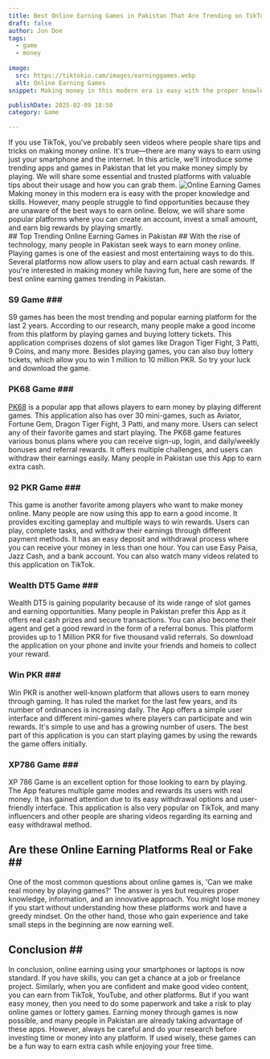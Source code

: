 ```yaml
---
title: Best Online Earning Games in Pakistan That Are Trending on TikTok
draft: false
author: Jon Doe 
tags:
  - game
  - money
  
image:
  src: https://tiktokio.cam/images/earninggames.webp
  alt: Online Earning Games
snippet: Making money in this modern era is easy with the proper knowledge and skills.

publishDate: 2025-02-09 18:50
category: Game

---
```


If you use TikTok, you've probably seen videos where people share tips and tricks on making money online. It's true—there are many ways to earn using just your smartphone and the internet. In this article, we'll introduce some trending apps and games in Pakistan that let you make money simply by playing. We will share some essential and trusted platforms with valuable tips about their usage and how you can grab them.
![Online Earning Games](https://tiktokio.cam/images/earninggames.webp "Online Earning Games")
Making money in this modern era is easy with the proper knowledge and skills. However, many people struggle to find opportunities because they are unaware of the best ways to earn online. Below, we will share some popular platforms where you can create an account, invest a small amount, and earn big rewards by playing smartly.  
​​## Top Trending Online Earning Games in Pakistan ​​##
With the rise of technology, many people in Pakistan seek ways to earn money online. Playing games is one of the easiest and most entertaining ways to do this. Several platforms now allow users to play and earn actual cash rewards. If you're interested in making money while having fun, here are some of the best online earning games trending in Pakistan.
### S9 Game ​​###
S9 games has been the most trending and popular earning platform for the last 2 years. According to our research, many people make a good income from this platform by playing games and buying lottery tickets. This application comprises dozens of slot games like Dragon Tiger Fight, 3 Patti, 9 Coins, and many more. Besides playing games, you can also buy lottery tickets, which allow you to win 1 million to 10 million PKR. So try your luck and download the game.
### PK68 Game ​​###
[PK68](https://pk68game.me/) is a popular app that allows players to earn money by playing different games. This application also has over 30 mini-games, such as Aviator, Fortune Gem, Dragon Tiger Fight, 3 Patti, and many more. Users can select any of their favorite games and start playing. The PK68 game features various bonus plans where you can receive sign-up, login, and daily/weekly bonuses and referral rewards. It offers multiple challenges, and users can withdraw their earnings easily. Many people in Pakistan use this App to earn extra cash.
### 92 PKR Game ​​###
This game is another favorite among players who want to make money online. Many people are now using this app to earn a good income. It provides exciting gameplay and multiple ways to win rewards. Users can play, complete tasks, and withdraw their earnings through different payment methods. It has an easy deposit and withdrawal process where you can receive your money in less than one hour. You can use Easy Paisa, Jazz Cash, and a bank account. You can also watch many videos related to this application on TikTok.
### Wealth DT5 Game ​​###
Wealth DT5 is gaining popularity because of its wide range of slot games and earning opportunities. Many people in Pakistan prefer this App as it offers real cash prizes and secure transactions. You can also become their agent and get a good reward in the form of a referral bonus. This platform provides up to 1 Million PKR for five thousand valid referrals. So download the application on your phone and invite your friends and homeis to collect your reward.
### Win PKR ​​###
Win PKR is another well-known platform that allows users to earn money through gaming. It has ruled the market for the last few years, and its number of ordinances is increasing daily. The App offers a simple user interface and different mini-games where players can participate and win rewards. It's simple to use and has a growing number of users. The best part of this application is you can start playing games by using the rewards the game offers initially.
### XP786 Game ​​###
XP 786 Game is an excellent option for those looking to earn by playing. The App features multiple game modes and rewards its users with real money. It has gained attention due to its easy withdrawal options and user-friendly interface. This application is also very popular on TikTok, and many influencers and other people are sharing videos regarding its earning and easy withdrawal method. 
## Are these Online Earning Platforms Real or Fake ​​##
One of the most common questions about online games is, 'Can we make real money by playing games?' The answer is yes but requires proper knowledge, information, and an innovative approach. You might lose money if you start without understanding how these platforms work and have a greedy mindset. On the other hand, those who gain experience and take small steps in the beginning are now earning well.
## Conclusion ​​##
In conclusion, online earning using your smartphones or laptops is now standard. If you have skills, you can get a chance at a job or freelance project. Similarly, when you are confident and make good video content, you can earn from TikTok, YouTube, and other platforms. But if you want easy money, then you need to do some paperwork and take a risk to play online games or lottery games. Earning money through games is now possible, and many people in Pakistan are already taking advantage of these apps. However, always be careful and do your research before investing time or money into any platform. If used wisely, these games can be a fun way to earn extra cash while enjoying your free time.

